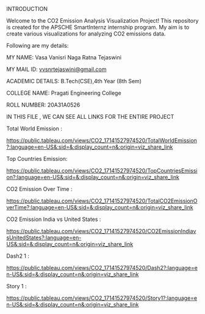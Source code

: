 INTRODUCTION

Welcome to the CO2 Emission Analysis Visualization Project! This repository is created for the APSCHE SmartInternz internship program. My aim is to create various visualizations for analyzing CO2 emissions data.

Following are my details:

MY NAME: Vasa Vanisri Naga Ratna Tejaswini

MY MAIL ID: vvsnrtejaswini@gmail.com

ACADEMIC DETAILS: B.Tech(CSE),4th Year (8th Sem)

COLLEGE NAME: Pragati Engineering College

ROLL NUMBER: 20A31A0526

IN THIS FILE , WE CAN SEE ALL LINKS FOR THE ENTIRE PROJECT

Total World Emission :

https://public.tableau.com/views/CO2_17141527974520/TotalWorldEmission?:language=en-US&:sid=&:display_count=n&:origin=viz_share_link

Top Countries Emission:

https://public.tableau.com/views/CO2_17141527974520/TopCountriesEmission?:language=en-US&:sid=&:display_count=n&:origin=viz_share_link

CO2 Emission Over Time :

https://public.tableau.com/views/CO2_17141527974520/TotalCO2EmissionOverTime?:language=en-US&:sid=&:display_count=n&:origin=viz_share_link

CO2 Emission India vs United States :

https://public.tableau.com/views/CO2_17141527974520/CO2EmissionIndiavsUnitedStates?:language=en-US&:sid=&:display_count=n&:origin=viz_share_link

Dash2 1 :

https://public.tableau.com/views/CO2_17141527974520/Dash2?:language=en-US&:sid=&:display_count=n&:origin=viz_share_link

Story 1 :

https://public.tableau.com/views/CO2_17141527974520/Story1?:language=en-US&:sid=&:display_count=n&:origin=viz_share_link
